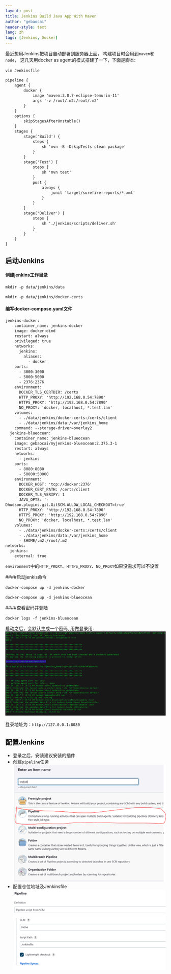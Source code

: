 ```yaml
---
layout: post
title: Jenkins Build Java App With Maven
author: "gebaocai"
header-style: text
lang: zh
tags: [Jenkins, Docker]
---
```


最近想用Jenkins把项目自动部署到服务器上面， 构建项目时会用到`maven`和`node`， 这几天用docker as agent的模式搭建了一下，下面是脚本:

`vim Jenkinsfile`
```
pipeline {
    agent {
        docker {
            image 'maven:3.8.7-eclipse-temurin-11'
            args '-v /root/.m2:/root/.m2'
        }
    }
    options {
        skipStagesAfterUnstable()
    }
    stages {
        stage('Build') {
            steps {
                sh 'mvn -B -DskipTests clean package'
            }
        }
        stage('Test') {
            steps {
                sh 'mvn test'
            }
            post {
                always {
                    junit 'target/surefire-reports/*.xml'
                }
            }
        }
        stage('Deliver') { 
            steps {
                sh './jenkins/scripts/deliver.sh' 
            }
        }
    }
}
```

启动Jenkins
------

#### 创建jenkins工作目录
`mkdir -p data/jenkins/data`

`mkdir -p data/jenkins/docker-certs`

#### 编写docker-compose.yaml文件
```
jenkins-docker:
    container_name: jenkins-docker
    image: docker:dind
    restart: always
    privileged: true
    networks: 
      jenkins:
        aliases: 
          - docker
    ports:
      - 3000:3000
      - 5000:5000
      - 2376:2376
    environment:
      DOCKER_TLS_CERTDIR: /certs 
      HTTP_PROXY: 'http://192.168.0.54:7890'
      HTTPS_PROXY: 'http://192.168.0.54:7890'
      NO_PROXY: 'docker, localhost, *.test.lan'
    volumes:
      - ./data/jenkins/docker-certs:/certs/client
      - ./data/jenkins/data:/var/jenkins_home
    command: --storage-driver=overlay2
  jenkins-blueocean:
    container_name: jenkins-blueocean
    image: gebaocai/myjenkins-blueocean:2.375.3-1
    restart: always
    networks: 
      - jenkins
    ports:
      - 8080:8080
      - 50000:50000
    environment:
      DOCKER_HOST: 'tcp://docker:2376'
      DOCKER_CERT_PATH: /certs/client
      DOCKER_TLS_VERIFY: 1
      JAVA_OPTS: '-Dhudson.plugins.git.GitSCM.ALLOW_LOCAL_CHECKOUT=true'
      HTTP_PROXY: 'http://192.168.0.54:7890'
      HTTPS_PROXY: 'http://192.168.0.54:7890'
      NO_PROXY: 'docker, localhost, *.test.lan'
    volumes:
      - ./data/jenkins/docker-certs:/certs/client
      - ./data/jenkins/data:/var/jenkins_home
      - $HOME/.m2:/root/.m2
networks:
  jenkins:
    external: true      
```

`environment`中的`HTTP_PROXY`、`HTTPS_PROXY`、`NO_PROXY`如果没需求可以不设置

####启动jenkis命令

`docker-compose up -d jenkins-docker`

`docker-compose up -d jenkins-blueocean`

####查看密码并登陆

`docker logs -f jenkins-blueocean`

启动之后，会默认生成一个密码, 用做登录用.
![](/img/in-post/2023/docker-in-docker-jenkins/setup-jenkins-02-copying-initial-admin-password.png)

登录地址为：`http://127.0.0.1:8080`

配置Jenkins
----
* 登录之后，安装建议安装的插件
* 创建`pipeline`任务
![](/img/in-post/2023/docker-in-docker-jenkins/create-pipeline-job.png)
* 配置仓位地址及Jenkinsfile
![](/img/in-post/2023/docker-in-docker-jenkins/config-pipeline-job.png)